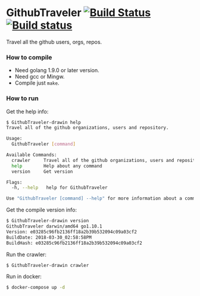 # GithubTraveler [![Build Status](https://travis-ci.org/EffDataAly/GithubTraveler.svg?branch=master)](https://travis-ci.org/EffDataAly/GithubTraveler) [![Build status](https://ci.appveyor.com/api/projects/status/o9o5x1i2j9smx11o?svg=true)](https://ci.appveyor.com/project/tosone21763/githubtraveler)

Travel all the github users, orgs, repos.

### How to compile

- Need golang 1.9.0 or later version.
- Need gcc or Mingw.
- Compile just `make`.

### How to run

Get the help info:

``` bash
$ GithubTraveler-drawin help
Travel all of the github organizations, users and repository.

Usage:
  GithubTraveler [command]

Available Commands:
  crawler     Travel all of the github organizations, users and repository.
  help        Help about any command
  version     Get version

Flags:
  -h, --help   help for GithubTraveler

Use "GithubTraveler [command] --help" for more information about a command.
```

Get the compile version info:

``` bash
$ GithubTraveler-drawin version
GithubTraveler darwin/amd64 go1.10.1
Version: e03285c96fb2136ff18a2b39b532094c09a03cf2
BuildDate: 2018-03-30_02:58:58PM
BuildHash: e03285c96fb2136ff18a2b39b532094c09a03cf2
```

Run the crawler:

``` bash
$ GithubTraveler-drawin crawler
```

Run in docker:

``` bash
$ docker-compose up -d
```